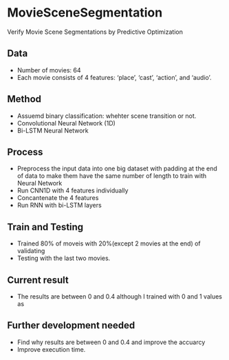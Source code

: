 # MovieSceneSegmentation
Verify Movie Scene Segmentations by Predictive Optimization

## Data
 - Number of movies: 64
 - Each movie consists of 4 features: ‘place’, ‘cast’, ‘action’, and ‘audio’.

## Method
 - Assuemd binary classification: whehter scene transition or not.
 - Convolutional Neural Network (1D)
 - Bi-LSTM Neural Network

## Process
 - Preprocess the input data into one big dataset with padding at the end of data to make them have the same number of length to train with Neural Network
 - Run CNN1D with 4 features individually
 - Concantenate the 4 features
 - Run RNN with bi-LSTM layers
 
## Train and Testing
 - Trained 80% of moveis with 20%(except 2 movies at the end) of validating
 - Testing with the last two movies. 

## Current result
 - The results are between 0 and 0.4 although I trained with 0 and 1 values as 

## Further development needed
 - Find why results are between 0 and 0.4 and improve the accuarcy
 - Improve execution time.
